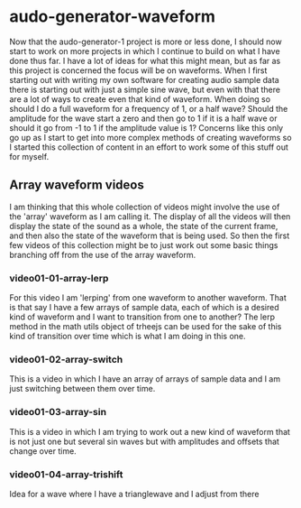 # audo-generator-waveform

Now that the audo-generator-1 project is more or less done, I should now start to work on more projects in which I continue to build on what I have done thus far. I have a lot of ideas for what this might mean, but as far as this project is concerned the focus will be on waveforms. When I first starting out with writing my own software for creating audio sample data there is starting out with just a simple sine wave, but even with that there are a lot of ways to create even that kind of waveform. When doing so should I do a full waveform for a frequency of 1, or a half wave? Should the amplitude for the wave start a zero and then go to 1 if it is a half wave or should it go from -1 to 1 if the amplitude value is 1? Concerns like this only go up as I start to get into more complex methods of creating waveforms so I started this collection of content in an effort to work some of this stuff out for myself.

## Array waveform videos

I am thinking that this whole collection of videos might involve the use of the 'array' waveform as I am calling it. The display of all the videos will then display the state of the sound as a whole, the state of the current frame, and then also the state of the waveform that is being used. So then the first few videos of this collection might be to just work out some basic things branching off from the use of the array waveform.

### video01-01-array-lerp

For this video I am 'lerping' from one waveform to another waveform. That is that say I have a few arrays of sample data, each of which is a desired kind of waveform and I want to transition from one to another? The lerp method in the math utils object of trheejs can be used for the sake of this kind of transition over time which is what I am doing in this one.


### video01-02-array-switch

This is a video in which I have an array of arrays of sample data and I am just switching between them over time.

### video01-03-array-sin

This is a video in which I am trying to work out a new kind of waveform that is not just one but several sin waves but with amplitudes and offsets that change over time.

### video01-04-array-trishift

Idea for a wave where I have a trianglewave and I adjust from there